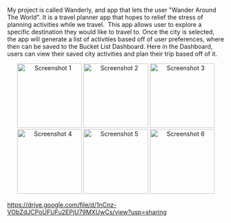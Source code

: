 My project is called Wanderly, and app that lets the user "Wander Around The World". It is a travel planner app that hopes to relief the stress of planning activities while we travel.  This app allows user to explore a specific destination they would like to travel to. Once the city is selected, the app will generate a list of activities based off of user preferences, where then can be saved to the Bucket List Dashboard. Here in the Dashboard, users can view their saved city activities and plan their trip based off of it.


<p align="center">
  <img src="https://github.com/user-attachments/assets/a99309f6-f6bc-41c3-9353-528627b455ff" alt="Screenshot 1" width="150"/>
  <img src="https://github.com/user-attachments/assets/0bad41c1-e2d3-4909-a3a7-17f1ad123ed1" alt="Screenshot 2" width="150"/>
  <img src="https://github.com/user-attachments/assets/dff2d623-2ffa-4da1-95bc-2564723d1803" alt="Screenshot 3" width="150"/>
  <img src="https://github.com/user-attachments/assets/e71642f8-1ca9-44ff-be50-428077245546" alt="Screenshot 4" width="150"/>
  <img src="https://github.com/user-attachments/assets/f99da9cc-2a81-44d3-81fc-ce62c7e5eedc" alt="Screenshot 5" width="150"/>
  <img src="https://github.com/user-attachments/assets/58fb84f5-e213-4ebd-8ae6-33ea9e8f0975" alt="Screenshot 6" width="150"/>
</p>

https://drive.google.com/file/d/1nCnz-VObZdJCPoUFUFu2EPjU79MXUwCs/view?usp=sharing



